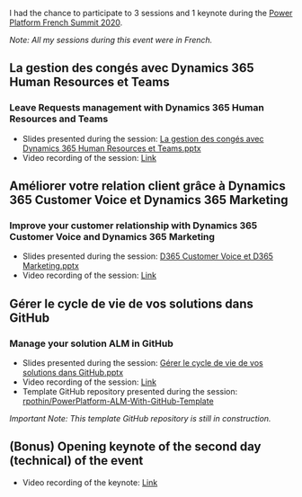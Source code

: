 I had the chance to participate to 3 sessions and 1 keynote during the [Power Platform French Summit 2020](https://www.powerplatformfrenchsummit.com/).

*Note: All my sessions during this event were in French.*

## La gestion des congés avec Dynamics 365 Human Resources et Teams
### Leave Requests management with Dynamics 365 Human Resources and Teams

- Slides presented during the session: [La gestion des congés avec Dynamics 365 Human Resources et Teams.pptx]()
- Video recording of the session: [Link]()

## Améliorer votre relation client grâce à Dynamics 365 Customer Voice et Dynamics 365 Marketing
### Improve your customer relationship with Dynamics 365 Customer Voice and Dynamics 365 Marketing

- Slides presented during the session: [D365 Customer Voice et D365 Marketing.pptx]()
- Video recording of the session: [Link](https://www.youtube.com/watch?v=F0mhxaHCJBk&list=PLA7jzNAjK3ns5_5KkOeij2iuoL7ZUMSmL&index=14)

## Gérer le cycle de vie de vos solutions dans GitHub 
### Manage your solution ALM in GitHub

- Slides presented during the session: [Gérer le cycle de vie de vos solutions dans GitHub.pptx]()
- Video recording of the session: [Link](https://www.youtube.com/watch?v=TIzFwuiv0zY&list=PLA7jzNAjK3nsRhOOLPFSn17ofW3GRtcmX&index=14)
- Template GitHub repository presented during the session: [rpothin/PowerPlatform-ALM-With-GitHub-Template](https://github.com/rpothin/PowerPlatform-ALM-With-GitHub-Template)

*Important Note: This template GitHub repository is still in construction.*

## (Bonus) Opening keynote of the second day (technical) of the event

- Video recording of the keynote: [Link](https://www.youtube.com/watch?v=8pTRy9M5kOQ)